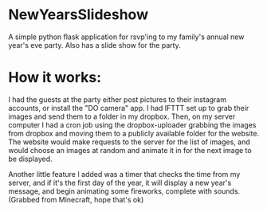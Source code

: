 # NewYearsSlideshow

A simple python flask application for rsvp'ing to my family's annual new year's eve party. Also has a slide show for the party.

# How it works:
I had the guests at the party either post pictures to their instagram accounts, or install the "DO camera" app. I had IFTTT
set up to grab their images and send them to a folder in my dropbox. Then, on my server computer I had a cron job using the
dropbox-uploader grabbing the images from dropbox and moving them to a publicly available folder for the website. The website
would make requests to the server for the list of images, and would choose an images at random and animate it in for the next
image to be displayed.

Another little feature I added was a timer that checks the time from my server, and if it's the first day of the year, it will
display a new year's message, and begin animating some fireworks, complete with sounds. (Grabbed from Minecraft, hope that's ok)
